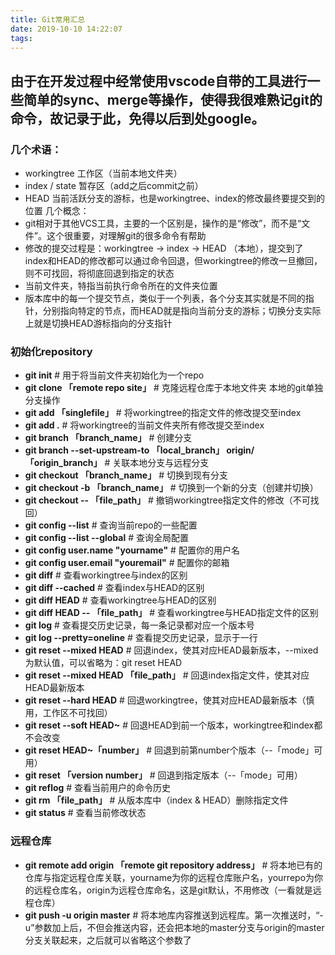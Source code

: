 ```yaml
---
title: Git常用汇总
date: 2019-10-10 14:22:07
tags:
---
```

由于在开发过程中经常使用vscode自带的工具进行一些简单的sync、merge等操作，使得我很难熟记git的命令，故记录于此，免得以后到处google。
---
### 几个术语：
* workingtree 工作区（当前本地文件夹）
* index / state 暂存区（add之后commit之前）
* HEAD 当前活跃分支的游标，也是workingtree、index的修改最终要提交到的位置
几个概念：
* git相对于其他VCS工具，主要的一个区别是，操作的是“修改”，而不是“文件”。这个很重要，对理解git的很多命令有帮助
* 修改的提交过程是：workingtree -> index -> HEAD （本地），提交到了index和HEAD的修改都可以通过命令回退，但workingtree的修改一旦撤回，则不可找回，将彻底回退到指定的状态
* 当前文件夹，特指当前执行命令所在的文件夹位置
* 版本库中的每一个提交节点，类似于一个列表，各个分支其实就是不同的指针，分别指向特定的节点，而HEAD就是指向当前分支的游标；切换分支实际上就是切换HEAD游标指向的分支指针
### 初始化repository
* **git init** # 用于将当前文件夹初始化为一个repo
* **git clone 「remote repo site」** # 克隆远程仓库于本地文件夹
本地的git单独分支操作
* **git add 「singlefile」** # 将workingtree的指定文件的修改提交至index
* **git add .** # 将workingtree的当前文件夹所有修改提交至index
* **git branch 「branch_name」** # 创建分支
* **git branch --set-upstream-to 「local_branch」 origin/「origin_branch」** # 关联本地分支与远程分支
* **git checkout 「branch_name」** # 切换到现有分支
* **git checkout -b 「branch_name」** # 切换到一个新的分支（创建并切换）
* **git checkout -- 「file_path」** # 撤销workingtree指定文件的修改（不可找回）
* **git config --list** # 查询当前repo的一些配置
* **git config --list --global** # 查询全局配置
* **git config user.name "yourname"** # 配置你的用户名
* **git config user.email "youremail"** # 配置你的邮箱
* **git diff** # 查看workingtree与index的区别
* **git diff --cached** # 查看index与HEAD的区别
* **git diff HEAD** # 查看workingtree与HEAD的区别
* **git diff HEAD -- 「file_path」** # 查看workingtree与HEAD指定文件的区别
* **git log** # 查看提交历史记录，每一条记录都对应一个版本号
* **git log --pretty=oneline** # 查看提交历史记录，显示于一行
* **git reset --mixed HEAD** # 回退index，使其对应HEAD最新版本，--mixed为默认值，可以省略为：git reset HEAD
* **git reset --mixed HEAD 「file_path」** # 回退index指定文件，使其对应HEAD最新版本
* **git reset --hard HEAD** # 回退workingtree，使其对应HEAD最新版本（慎用，工作区不可找回）
* **git reset --soft HEAD~** # 回退HEAD到前一个版本，workingtree和index都不会改变
* **git reset HEAD~「number」** # 回退到前第number个版本（--「mode」可用）
* **git reset 「version number」** # 回退到指定版本（--「mode」可用）
* **git reflog** # 查看当前用户的命令历史
* **git rm 「file_path」** # 从版本库中（index & HEAD）删除指定文件
* **git status** # 查看当前修改状态
### 远程仓库
* **git remote add origin 「remote git repository address」** # 将本地已有的仓库与指定远程仓库关联，yourname为你的远程仓库账户名，yourrepo为你的远程仓库名，origin为远程仓库命名，这是git默认，不用修改（一看就是远程仓库）
* **git push -u origin master** # 将本地库内容推送到远程库。第一次推送时，“-u”参数加上后，不但会推送内容，还会把本地的master分支与origin的master分支关联起来，之后就可以省略这个参数了